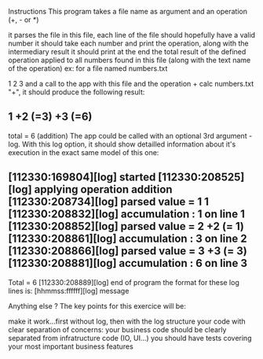 Instructions
This program takes a file name as argument and an operation (+, - or *)

it parses the file in this file, each line of the file should hopefully have a valid number
it should take each number and print the operation, along with the intermediary result
it should print at the end the total result of the defined operation applied to all numbers found in this file (along with the text name of the operation)
ex: for a file named numbers.txt

1
2
3
and a call to the app with this file and the operation + calc numbers.txt "+", it should produce the following result:

1
+2 (=3)
+3 (=6)
 -------
total = 6 (addition)
The app could be called with an optional 3rd argument -log. With this log option, it should show detailled information about it's execution in the exact same model of this one:

[112330:169804][log] started
[112330:208525][log] applying operation addition
[112330:208734][log] parsed value = 1
1
[112330:208832][log] accumulation : 1 on line 1
[112330:208852][log] parsed value = 2
+2 (= 1)
[112330:208861][log] accumulation : 3 on line 2
[112330:208866][log] parsed value = 3
+3 (= 3)
[112330:208881][log] accumulation : 6 on line 3
--------------
Total = 6
[112330:208889][log] end of program
the format for these log lines is: [hhmmss:ffffff][log] message

Anything else ?
The key points for this exercice will be:

make it work...first without log, then with the log
structure your code with clear separation of concerns: your business code should be clearly separated from infratructure code (IO, UI...)
you should have tests covering your most important business features